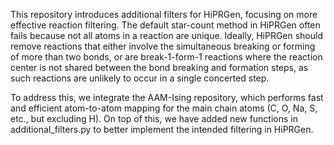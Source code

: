 This repository introduces additional filters for HiPRGen, focusing on more effective reaction filtering. The default star-count method in HiPRGen often fails because not all atoms in a reaction are unique. Ideally, HiPRGen should remove reactions that either involve the simultaneous breaking or forming of more than two bonds, or are break-1-form-1 reactions where the reaction center is not shared between the bond breaking and formation steps, as such reactions are unlikely to occur in a single concerted step.

To address this, we integrate the AAM-Ising repository, which performs fast and efficient atom-to-atom mapping for the main chain atoms (C, O, Na, S, etc., but excluding H). On top of this, we have added new functions in additional_filters.py to better implement the intended filtering in HiPRGen.
